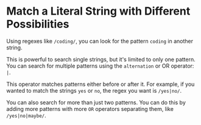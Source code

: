 # Match a Literal String with Different Possibilities
Using regexes like ```/coding/```, you can look for the pattern ```coding``` in another string.

This is powerful to search single strings, but it's limited to only one pattern. You can search for multiple patterns using the ```alternation``` or OR operator: ```|```.

This operator matches patterns either before or after it. For example, if you wanted to match the strings ```yes``` or ```no```, the regex you want is ```/yes|no/```.

You can also search for more than just two patterns. You can do this by adding more patterns with more ```OR``` operators separating them, like ```/yes|no|maybe/```.
